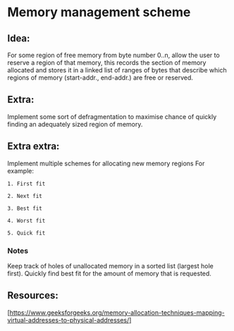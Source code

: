 # Memory management scheme

## Idea: 

For some region of free memory from byte number 0..n,
allow the user to reserve a region of that memory, 
this records the section of memory allocated and stores
it in a linked list of ranges of bytes that describe
which regions of memory (start-addr., end-addr.) are
free or reserved.

## Extra: 

Implement some sort of defragmentation to maximise chance
of quickly finding an adequately sized region of memory.

## Extra extra:

Implement multiple schemes for allocating new memory regions
For example:

    1. First fit

    2. Next fit

    3. Best fit

    4. Worst fit

    5. Quick fit

### Notes

Keep track of holes of unallocated memory in a sorted list (largest hole first).
Quickly find best fit for the amount of memory that is requested.

## Resources:
[https://www.geeksforgeeks.org/memory-allocation-techniques-mapping-virtual-addresses-to-physical-addresses/]
